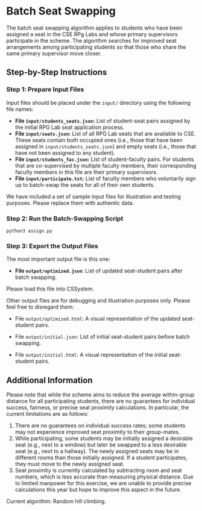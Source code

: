 # Batch Seat Swapping

The batch seat swapping algorithm applies to students who have been assigned a
seat in the CSE RPg Labs and whose primary supervisors participate in the
scheme.  The algorithm searches for improved seat arrangements among
participating students so that those who share the same primary supervisor
move closer.

## Step-by-Step Instructions

### Step 1: Prepare Input Files

Input files should be placed under the `input/` directory using the following
file names:

* **File `input/students_seats.json`:** List of student-seat pairs assigned by the
  initial RPG Lab seat application process.
* **File `input/seats.json`:** List of all RPG Lab seats that are available to CSE.
  These seats contain both occupied ones (i.e., those that have been assigned
  in `input/students_seats.json`) and empty seats (i.e., those that have not been
  assigned to any student).
* **File `input/students_fac.json`:** List of student-faculty pairs. For students
  that are co-supervised by multiple faculty members, their corresponding faculty
  members in this file are their primary supervisors.
* **File `input/participate.txt`:** List of faculty members who voluntarily
  sign up to batch-swap the seats for all of their own students.

We have included a set of sample input files for illustration and testing
purposes.  Please replace them with authentic data.

### Step 2: Run the Batch-Swapping Script

```
python3 assign.py
```

### Step 3: Export the Output Files

The most important output file is this one:

* **File `output/optimized.json`**: List of updated seat-student pairs after
  batch swapping.

Please load this file into CSSystem. 

Other output files are for debugging and illustration purposes only. Please
feel free to disregard them:

* File `output/optimized.html`: A visual representation of the updated
  seat-student pairs.

* File `output/initial.json`: List of initial seat-student pairs before
  batch swapping.

* File `output/initial.html`: A visual representation of the initial
  seat-student pairs.


## Additional Information

Please note that while the scheme aims to reduce the average within-group
distance for all participating students, there are no guarantees for individual
success, fairness, or precise seat proximity calculations. In particular, the
current limitations are as follows:

  1. There are no guarantees on individual success rates; some students may not
     experience improved seat proximity to their group-mates.
  2. While participating, some students may be initially assigned a desirable
     seat (e.g., next to a window) but later be swapped to a less desirable
     seat (e.g., next to a hallway). The newly assigned seats may be in
     different rooms than those initially assigned. If a student participates,
     they must move to the newly assigned seat.
  3. Seat proximity is currently calculated by subtracting room and seat
     numbers, which is less accurate than measuring physical distance. Due to
     limited manpower for this exercise, we are unable to provide precise
     calculations this year but hope to improve this aspect in the future.

Current algorithm: Random hill climbing.
